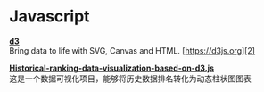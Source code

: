 
# Javascript

[**d3**][1]  
Bring data to life with SVG, Canvas and HTML. [https://d3js.org][2]  

[**Historical-ranking-data-visualization-based-on-d3.js**][3]  
这是一个数据可视化项目，能够将历史数据排名转化为动态柱状图图表  




[1]: https://github.com/d3/d3
[2]: https://d3js.org
[3]: https://github.com/Jannchie/Historical-ranking-data-visualization-based-on-d3.js